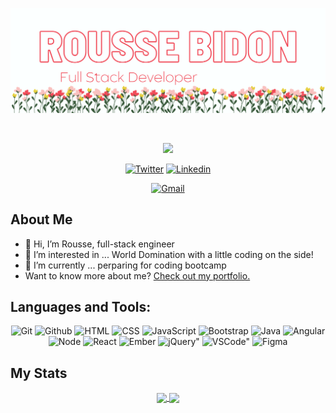 [![Rousse's GitHub Banner](./assets/GithubBanner.png)](https://roussevbidon.com)

<br>

<p align="center">
    <img src="http://typing-svg.herokuapp.com?size=35&color=FB6F92&center=true&width=700&lines=Hi%2C+My+name+is+Rousse.;Full+Stack+Developer;Nature+Lover"
</p>

<p align="center">
  <a href="https://twitter.com/roussevcodes" target="_blank"><img alt="Twitter" title="Twitter" src="https://img.shields.io/badge/-@roussevcodes-fb6f92?style=for-the-badge&logo=Twitter&logoColor=white" style="color=white;"/></a>
  <a href="https://www.linkedin.com/in/roussebidon/" target="_blank"><img alt="Linkedin" title="Linkedin" src="https://img.shields.io/badge/-Rousse%20Bidon-fb6f92?style=for-the-badge&logo=linkedin&logoColor=white"/></a>
</p>
<p align="center">
  <a href="https://mail.google.com/mail/u/0/#inbox?compose=new" target="_blank"><img alt="Gmail" title="Gmail" src="https://img.shields.io/badge/-roussebidon@gmail.com-fb6f92?style=for-the-badge&logo=gmail&logoColor=white" style="color=white;"/></a>
</p>


## About Me
- 👋 Hi, I’m Rousse, full-stack engineer 
- 👀 I’m interested in ... World Domination with a little coding on the side!
- 🌱 I’m currently  ...  perparing for coding bootcamp 
- Want to know more about me? [Check out my portfolio.](https://roussevbidon.com/)
<!-- - 💞️ I’m looking to collaborate on ... 
 -->
## Languages and Tools: 

<p align="center">
    <img alt="Git" title="Git" src="https://img.shields.io/badge/git-%23F05033.svg?style=for-the-badge&logo=git&logoColor=white"/>
     <img alt="Github" title="Github" src="https://img.shields.io/badge/github-%23121011.svg?style=for-the-badge&logo=github&logoColor=white"/>
     <img alt="HTML" title="HTML" src="https://img.shields.io/badge/html5-%23E34F26.svg?style=for-the-badge&logo=html5&logoColor=white"/>
    <img alt="CSS" title="CSS" src="https://img.shields.io/badge/css3-%231572B6.svg?style=for-the-badge&logo=css3&logoColor=white"/>
     <img alt="JavaScript" title="JavaScript" src="https://img.shields.io/badge/javascript-%23323330.svg?style=for-the-badge&logo=javascript&logoColor=%23F7DF1E"/>
    <img alt="Bootstrap" title="Bootstrap" src="https://img.shields.io/badge/bootstrap-%23563D7C.svg?style=for-the-badge&logo=bootstrap&logoColor=white"/>
     <img alt="Java" title="Java" src="https://img.shields.io/badge/java-%23ED8B00.svg?style=for-the-badge&logo=java&logoColor=white"/>
     <img alt="Angular" title="Angular" src="https://img.shields.io/badge/angular-%23DD0031.svg?style=for-the-badge&logo=angular&logoColor=white"/>
     <img alt="Node" title="Node" src="https://img.shields.io/badge/node.js-6DA55F?style=for-the-badge&logo=node.js&logoColor=white"/>
    <img alt="React" title="React" src="https://img.shields.io/badge/react-%2320232a.svg?style=for-the-badge&logo=react&logoColor=%2361DAFB"/>
     <img alt="Ember" title="Ember" src="https://img.shields.io/badge/ember-1C1E24?style=for-the-badge&logo=ember.js&logoColor=#D04A37"/>
   <img alt=jQuery" title="jQuery" src="https://img.shields.io/badge/jquery-%230769AD.svg?style=for-the-badge&logo=jquery&logoColor=white"/>                                          <img alt=VSCode" title="VSCode" src="https://img.shields.io/badge/Visual%20Studio%20Code-0078d7.svg?style=for-the-badge&logo=visual-studio-code&logoColor=white"/>                                                                       
<!-- UX Design -->
 <img alt="Figma" title="Figma" src="https://img.shields.io/badge/figma-%23F24E1E.svg?style=for-the-badge&logo=figma&logoColor=white"/>

</p>

## My Stats

<!-- 
[![GitHub Streak](https://github-readme-streak-stats.herokuapp.com/?user=rbidon&theme=white&ring=fb6f92&fire=fb6f92&currStreakLabel=fb6f92)](https://git.io/streak-stats)

[![Anurag's GitHub stats](https://github-readme-stats.vercel.app/api?username=rbidon&title_color=fb6f92)](https://github.com/rbidon/github-readme-stats) -->
<div align="center">
<a href="https://github.com/rbidon/github-readme-stats">
  <img align="center" src="https://github-readme-stats.vercel.app/api?username=rbidon&title_color=fb6f92" />
</a>
<a href="https://git.io/streak-stats">
  <img align="center" src="https://github-readme-streak-stats.herokuapp.com/?user=rbidon&theme=white&ring=fb6f92&fire=fb6f92&currStreakLabel=fb6f92" />
</a>
</div>
